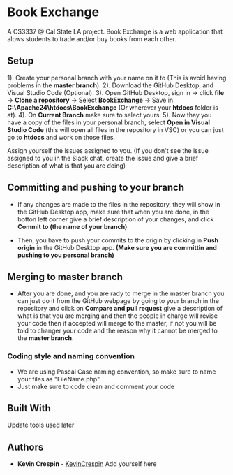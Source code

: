 # Book Exchange

A CS3337 @ Cal State LA project.
Book Exchange is a web application that alows students to trade and/or buy books from each other.

## Setup 

1). Create your personal branch with your name on it to (This is avoid having problems in the **master branch**).
2). Download the GitHub Desktop, and Visual Studio Code (Optional).
3). Open GitHub Desktop, sign in -> click **file** -> **Clone a repository** -> Select **BookExchange** -> Save in **C:\Apache24\htdocs\BookExchange** (Or wherever your **htdocs** folder is at).
4). On **Current Branch** make sure to select yours.
5). Now thay you have a copy of the files in your personal branch, select **Open in Visual Studio Code** (this will open all files in the repository in VSC) or you can just go to **htdocs** and work on those files.

Assign yourself the issues assigned to you. (If you don't see the issue assigned to you in the Slack chat, create the issue and give a brief description of what is that you are doing)

## Committing and pushing to your branch

* If any changes are made to the files in the repository, they will show in the GitHub Desktop app, make sure that when you are done, in the botton left corner give a brief description of your changes, and click **Commit to (the name of your branch)**

* Then, you have to push your commits to the origin by clicking in **Push origin** in the GitHub Desktop app. **(Make sure you are committin and pushing to you personal branch)**

## Merging to master branch

* After you are done, and you are rady to merge in the master branch you can just do it from the GitHub webpage by going to your branch in the repository and click on **Compare and pull request** give a description of what is that you are merging and then the people in charge will revise your code then if accepted will merge to the master, if not you will be told to changer your code and the reason why it cannot be merged to the **master branch**.

### Coding style and naming convention

* We are using Pascal Case naming convention, so make sure to name your files as "FileName.php"
* Just make sure to code clean and comment your code

## Built With

Update tools used later

## Authors

* **Kevin Crespin** - [KevinCrespin](https://github.com/KevinCrespin)
Add yourself here


